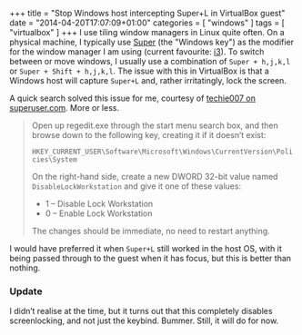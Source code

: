 +++
title = "Stop Windows host intercepting Super+L in VirtualBox guest"
date = "2014-04-20T17:07:09+01:00"
categories = [ "windows" ]
tags = [ "virtualbox" ]
+++
I use tiling window managers in Linux quite often. On a physical machine, I
typically use [Super][] (the "Windows key") as the modifier for the window
manager I am using (current favourite: [i3][]). To switch between or move
windows, I usually use a combination of `Super + h,j,k,l` or `Super + Shift +
h,j,k,l`. The issue with this in VirtualBox is that a Windows host will capture
`Super+L` and, rather irritatingly, lock the screen.

A quick search solved this issue for me, courtesy of [techie007 on
superuser.com][superuser-techie007]. More or less.

  > Open up regedit.exe through the start menu search box, and then browse down
  > to the following key, creating it if it doesn’t exist:
  >
  > `HKEY_CURRENT_USER\Software\Microsoft\Windows\CurrentVersion\Policies\System`
  >
  > On the right-hand side, create a new DWORD 32-bit value named
  > `DisableLockWorkstation` and give it one of these values:
  >
  > * 1 – Disable Lock Workstation
  > * 0 – Enable Lock Workstation
  >
  > The changes should be immediate, no need to restart anything.

I would have preferred it when `Super+L` still worked in the host OS, with it
being passed through to the guest when it has focus, but this is better than
nothing.

### Update
I didn’t realise at the time, but it turns out that this completely disables
screenlocking, and not just the keybind. Bummer. Still, it will do for now.

[i3]: http://i3wm.org/
[super]: http://en.wikipedia.org/wiki/Super_key_(keyboard_button)
[superuser-techie007]: http://superuser.com/questions/121787/disable-windows-key-hotkeys-when-using-virtualbox

